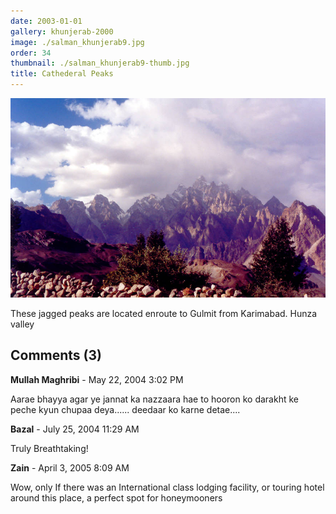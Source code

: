 ```yaml
---
date: 2003-01-01
gallery: khunjerab-2000
image: ./salman_khunjerab9.jpg
order: 34
thumbnail: ./salman_khunjerab9-thumb.jpg
title: Cathederal Peaks
---
```


![Cathederal Peaks](./salman_khunjerab9.jpg)

These jagged peaks are located enroute to Gulmit from Karimabad. Hunza valley

<div id="comments">

## Comments (3)

<div id="comment">

**Mullah Maghribi** - May 22, 2004  3:02 PM

Aarae bhayya agar ye jannat ka nazzaara hae to hooron ko darakht ke peche kyun chupaa deya...... deedaar ko karne detae....

</div>

<div id="comment">

**Bazal** - July 25, 2004 11:29 AM

Truly Breathtaking!

</div>

<div id="comment">

**Zain** - April  3, 2005  8:09 AM

Wow, only If there was an International class lodging facility, or touring hotel around this place, a perfect spot for honeymooners

</div>

</div>